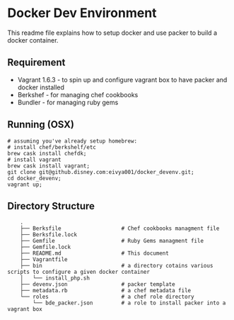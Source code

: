 Docker Dev Environment
======================
This readme file explains how to setup docker and use packer to build a docker container.

Requirement
-----------
* Vagrant 1.6.3 - to spin up and configure vagrant box to have packer and docker installed
* Berkshef      - for managing chef cookbooks
* Bundler       - for managing ruby gems

Running (OSX)
--------------
```
# assuming you've already setup homebrew:
# install chef/berkshelf/etc
brew cask install chefdk;
# install vagrant
brew cask install vagrant;
git clone git@github.disney.com:eivya001/docker_devenv.git;
cd docker_devenv;
vagrant up;
```

Directory Structure
-------------------
```
    .
    ├── Berksfile                   # Chef cookbooks managment file
    ├── Berksfile.lock
    ├── Gemfile                     # Ruby Gems managment file
    ├── Gemfile.lock
    ├── README.md                   # This document
    ├── Vagrantfile
    ├── bin                         # a directory cotains various scripts to configure a given docker container
    │   └── install_php.sh
    ├── devenv.json                 # packer template
    ├── metadata.rb                 # a chef metadata file
    └── roles                       # a chef role directory
        └── bde_packer.json         # a role to install packer into a vagrant box
```
